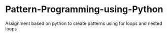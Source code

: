# Pattern-Programming-using-Python
Assignment based on python to create patterns using for loops and nested loops
